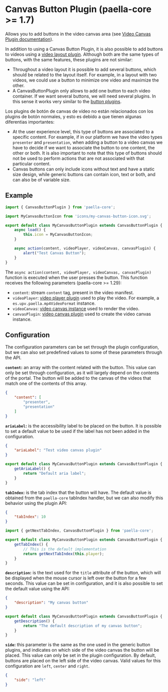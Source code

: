 # Canvas Button Plugin (paella-core >= 1.7)

Allows you to add buttons in the video canvas area (see [Video Canvas Plugin documentation](video_canvas_plugin.md)).

In addition to using a Canvas Button Plugin, it is also possible to add buttons to videos using a [video layout plugin](video_layout.md). Although both are the same types of buttons, with the same features, these plugins are not similar:

- Throughout a video layout it is possible to add several buttons, which should be related to the layout itself. For example, in a layout with two videos, we could use a button to minimize one video and maximize the other.
- A CanvasButtonPlugin only allows to add one button to each video container. If we want several buttons, we will need several plugins. In this sense it works very similar to the [button plugins](button_plugin.md).

Los plugins de botón de canvas de vídeo no están relacionados con los plugins de botón normales, y esto es debido a que tienen algunas diferentias importantes:

- At the user experience level, this type of buttons are associated to a specific content. For example, if in our platform we have the video types `presenter` and `presentation`, when adding a button to a video canvas we have to decide if we want to associate the button to one content, the other or both. It is also important to note that this type of buttons should not be used to perform actions that are not associated with that particular content.
- Canvas buttons can only include icons without text and have a static size design, while generic buttons can contain icon, text or both, and can also be of variable size.

## Example

```js
import { CanvasButtonPlugin } from 'paella-core';

import MyCanvasButtonIcon from 'icons/my-canvas-button-icon.svg';

export default class MyCanvasButtonPlugin extends CanvasButtonPlugin {
    async load() {
        this.icon = MyCanvasButtonIcon;
    }

    async action(content, videoPlayer, videoCanvas, canvasPlugin) {
        alert("Test Canvas Button");
    }
}
```

The `async action(content, videoPlayer, videoCanvas, canvasPlugin)` function is executed when the user presses the button. This function receives the following parameters (paella-core >= 1.29):

- `content`: stream `content` tag, present in the video manifest.
- `videoPlayer`: [video player plugin](video_plugin.md) used to play the video. For example, a `es.upv.paella.mp4VideoFormat` instance.
- `videoCanvas`: [video canvas instance](video_canvas_plugin.md) used to render the video.
- `canvasPlugin`: [video canvas plugin](video_canvas_plugin.md) used to create the video canvas instance.


## Configuration

The configuration parameters can be set through the plugin configuration, but we can also set predefined values to some of these parameters through the API. 

**`content`:** an array with the content related with the button. This value can only be set through configuration, as it will largely depend on the contents of the portal. The button will be added to the canvas of the videos that match one of the contents of this array.

```json
{
    "content": [
        "presenter",
        "presentation"
    ]
}
```

**`ariaLabel`:** is the accessibility label to be placed on the button. It is possible to set a default value to be used if the label has not been added in the configuration.

```json
{
    "ariaLabel": "Test video canvas plugin"
}
```

```js
export default class MyCanvasButtonPlugin extends CanvasButtonPlugin {
    getAriaLabel() {
        return "Default aria label";
    }
}
```

**`tabIndex`:** is the tab index that the button will have. The default value is obtained from the `paella-core` tabIndex handler, but we can also modify this behavior using the plugin API:

```json
{
    "tabIndex": 10
}
```

```js
import { getNextTabIndex, CanvasButtonPlugin } from 'paella-core';

export default class MyCanvasButtonPlugin extends CanvasButtonPlugin {
    getTabIndex() {
        // This is the default implementation
        return getNextTabIndex(this.player);
    }
}
```

**`description`:** is the text used for the `title` attribute of the button, which will be displayed when the mouse cursor is left over the button for a few seconds. This value can be set in configuration, and it is also possible to set the default value using the API:


```json
{
    "description": "My canvas button"
}
```

```js
export default class MyCanvasButtonPlugin extends CanvasButtonPlugin {
    getDescription() {
        return "The default description of my canvas button";
    }
}
```

**`side`:** this parameter is the same as the one used in the generic button plugins, and indicates on which side of the video canvas the button will be placed. This value can only be set in the plugin configuration. By default, buttons are placed on the left side of the video canvas. Valid values for this configuration are `left`, `center` and `right`.

```json
{
    "side": "left"
}
```

